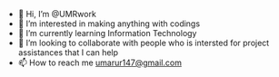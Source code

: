 - 👋 Hi, I’m @UMRwork
- 👀 I’m interested in making anything with codings
- 🌱 I’m currently learning Information Technology
- 💞️ I’m looking to collaborate with people who is intersted for project assistances that I can help
- 📫 How to reach me umarur147@gmail.com

<!---
UMRwork/UMRwork is a ✨ special ✨ repository because its `README.md` (this file) appears on your GitHub profile.
You can click the Preview link to take a look at your changes.
--->
